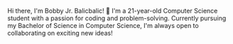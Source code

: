 Hi there, I'm Bobby Jr. Balicbalic! 👋
I'm a 21-year-old Computer Science student with a passion for coding and problem-solving.
Currently pursuing my Bachelor of Science in Computer Science, 
I'm always open to collaborating on exciting new ideas!
